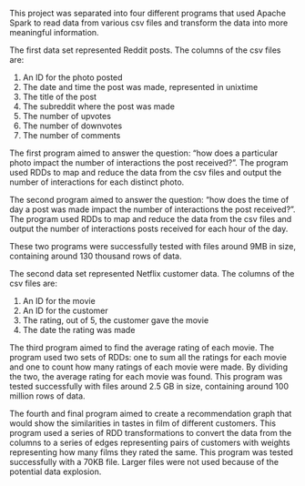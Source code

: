 This project was separated into four different programs that used Apache Spark to read data from various csv files and transform the data into more meaningful information.

The first data set represented Reddit posts. The columns of the csv files are:
1. An ID for the photo posted
2. The date and time the post was made, represented in unixtime
3. The title of the post
4. The subreddit where the post was made
5. The number of upvotes
6. The number of downvotes
7. The number of comments

The first program aimed to answer the question: “how does a particular photo impact the number of interactions the post received?”. The program used RDDs to map and reduce the data from the csv files and output the number of interactions for each distinct photo.

The second program aimed to answer the question: “how does the time of day a post was made impact the number of interactions the post received?”. The program used RDDs to map and reduce the data from the csv files and output the number of interactions posts received for each hour of the day.

These two programs were successfully tested with files around 9MB in size, containing around 130 thousand rows of data.

The second data set represented Netflix customer data. The columns of the csv files are:
1. An ID for the movie
2. An ID for the customer
3. The rating, out of 5, the customer gave the movie
4. The date the rating was made

The third program aimed to find the average rating of each movie. The program used two sets of RDDs: one to sum all the ratings for each movie and one to count how many ratings of each movie were made. By dividing the two, the average rating for each movie was found. This program was tested successfully with files around 2.5 GB in size, containing around 100 million rows of data. 

The fourth and final program aimed to create a recommendation graph that would show the similarities in tastes in film of different customers. This program used a series of RDD transformations to convert the data from the columns to a series of edges representing pairs of customers with weights representing how many films they rated the same. This program was tested successfully with a 70KB file. Larger files were not used because of the potential data explosion.
